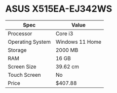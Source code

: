 # ASUS X515EA-EJ342WS

| Spec | Value |
|---|---|
| Processor | Core i3 |
| Operating System | Windows 11 Home |
| Storage | 2000 MB |
| RAM | 16 GB |
| Screen Size | 39.62 cm |
| Touch Screen | No |
| Price | $407.88 |
